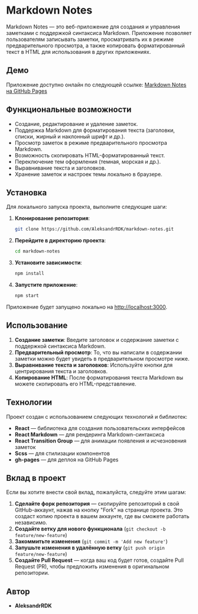 # Markdown Notes

Markdown Notes — это веб-приложение для создания и управления заметками с поддержкой синтаксиса Markdown. Приложение позволяет пользователям записывать заметки, просматривать их в режиме предварительного просмотра, а также копировать форматированный текст в HTML для использования в других приложениях.

## Демо

Приложение доступно онлайн по следующей ссылке:
[Markdown Notes на GitHub Pages](https://aleksandrrdk.github.io/markdown-notes/)

## Функциональные возможности

- Создание, редактирование и удаление заметок.
- Поддержка Markdown для форматирования текста (заголовки, списки, жирный и наклонный шрифт и др.).
- Просмотр заметок в режиме предварительного просмотра Markdown.
- Возможность скопировать HTML-форматированный текст.
- Переключение тем оформления (темная, морская и др.).
- Выравнивание текста и заголовков.
- Хранение заметок и настроек темы локально в браузере.

## Установка

Для локального запуска проекта, выполните следующие шаги:

1. **Клонирование репозитория**:

   ```bash
   git clone https://github.com/AleksandrRDK/markdown-notes.git
   ```

2. **Перейдите в директорию проекта**:

   ```bash
   cd markdown-notes
   ```

3. **Установите зависимости**:

   ```bash
   npm install
   ```

4. **Запустите приложение**:
   ```bash
   npm start
   ```

Приложение будет запущено локально на [http://localhost:3000](http://localhost:3000).

## Использование

1. **Создание заметки**: Введите заголовок и содержание заметки с поддержкой синтаксиса Markdown.
2. **Предварительный просмотр**: То, что вы написали в содержании заметки можно будет увидеть в предварительном просмотре ниже.
3. **Выравнивание текста и заголовков**: Используйте кнопки для центрирования текста и заголовков.
4. **Копирование HTML**: После форматирования текста Markdown вы можете скопировать его HTML-представление.

## Технологии

Проект создан с использованием следующих технологий и библиотек:

- **React** — библиотека для создания пользовательских интерфейсов
- **React Markdown** — для рендеринга Markdown-синтаксиса
- **React Transition Group** — для анимации появления и исчезновения заметок
- **Scss** — для стилизации компонентов
- **gh-pages** — для деплоя на GitHub Pages

## Вклад в проект

Если вы хотите внести свой вклад, пожалуйста, следуйте этим шагам:

1. **Сделайте форк репозитория** — скопируйте репозиторий в свой GitHub-аккаунт, нажав на кнопку "Fork" на странице проекта. Это создаст копию проекта в вашем аккаунте, где вы сможете работать независимо.
2. **Создайте ветку для нового функционала** (`git checkout -b feature/new-feature`)
3. **Закоммитьте изменения** (`git commit -m 'Add new feature'`)
4. **Запушьте изменения в удалённую ветку** (`git push origin feature/new-feature`)
5. **Создайте Pull Request** — когда ваш код будет готов, создайте Pull Request (PR), чтобы предложить изменения в оригинальном репозитории.

## Автор

- **AleksandrRDK**
